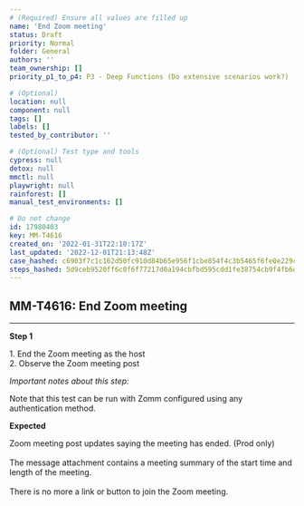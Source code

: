 ```yaml
---
# (Required) Ensure all values are filled up
name: 'End Zoom meeting'
status: Draft
priority: Normal
folder: General
authors: ''
team_ownership: []
priority_p1_to_p4: P3 - Deep Functions (Do extensive scenarios work?)

# (Optional)
location: null
component: null
tags: []
labels: []
tested_by_contributor: ''

# (Optional) Test type and tools
cypress: null
detox: null
mmctl: null
playwright: null
rainforest: []
manual_test_environments: []

# Do not change
id: 17980403
key: MM-T4616
created_on: '2022-01-31T22:10:17Z'
last_updated: '2022-12-01T21:13:48Z'
case_hashed: c6903f7c1c162d50fc910d84b65e956f1cbe854f4c3b5465f6fe0e229c8e6461b932fcad08bc2c9099b13d88463be725
steps_hashed: 5d9ceb9520ff6c0f6f77217d0a194cbfbd595cdd1fe38754cb9f4fb6daadf0fe6fb8e340a0a9f7bbeab864f666ca4cf0
---
```


<!-- (Auto-generated) Based on frontmatter's "key" and "name" -->

## MM-T4616: End Zoom meeting

---

**Step 1**

1\. End the Zoom meeting as the host\
2\. Observe the Zoom meeting post

_Important notes about this step:_

Note that this test can be run with Zomm configured using any authentication method.

**Expected**

Zoom meeting post updates saying the meeting has ended. (Prod only)\
\
The message attachment contains a meeting summary of the start time and length of the meeting.\
\
There is no more a link or button to join the Zoom meeting.
